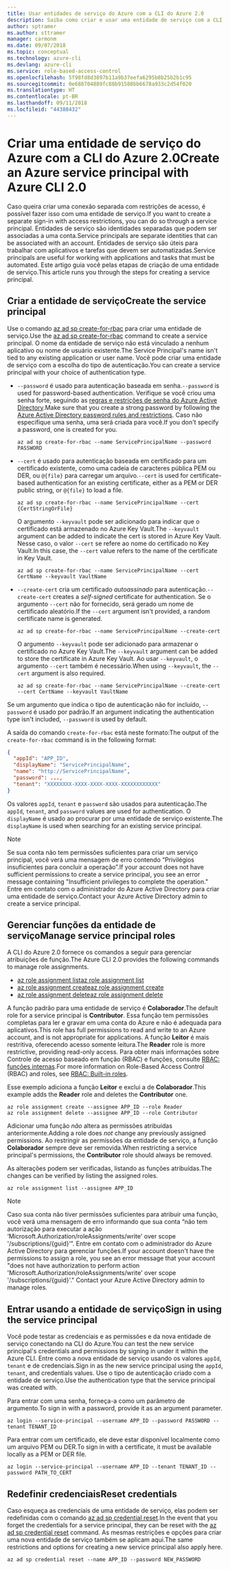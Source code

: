 ```yaml
---
title: Usar entidades de serviço do Azure com a CLI do Azure 2.0
description: Saiba como criar e usar uma entidade de serviço com a CLI do Azure 2.0.
author: sptramer
ms.author: sttramer
manager: carmonm
ms.date: 09/07/2018
ms.topic: conceptual
ms.technology: azure-cli
ms.devlang: azure-cli
ms.service: role-based-access-control
ms.openlocfilehash: 5f98fd8d3897b11a9b37eefa6295b8b25b2b1c95
ms.sourcegitcommit: 0e688704889fc88b91588bb6678a933c2d54f020
ms.translationtype: HT
ms.contentlocale: pt-BR
ms.lasthandoff: 09/11/2018
ms.locfileid: "44388432"
---
```

# <a name="create-an-azure-service-principal-with-azure-cli-20"></a><span data-ttu-id="dfb10-103">Criar uma entidade de serviço do Azure com a CLI do Azure 2.0</span><span class="sxs-lookup"><span data-stu-id="dfb10-103">Create an Azure service principal with Azure CLI 2.0</span></span>

<span data-ttu-id="dfb10-104">Caso queira criar uma conexão separada com restrições de acesso, é possível fazer isso com uma entidade de serviço.</span><span class="sxs-lookup"><span data-stu-id="dfb10-104">If you want to create a separate sign-in with access restrictions, you can do so through a service principal.</span></span> <span data-ttu-id="dfb10-105">Entidades de serviço são identidades separadas que podem ser associadas a uma conta.</span><span class="sxs-lookup"><span data-stu-id="dfb10-105">Service principals are separate identities that can be associated with an account.</span></span> <span data-ttu-id="dfb10-106">Entidades de serviço são úteis para trabalhar com aplicativos e tarefas que devem ser automatizadas.</span><span class="sxs-lookup"><span data-stu-id="dfb10-106">Service principals are useful for working with applications and tasks that must be automated.</span></span> <span data-ttu-id="dfb10-107">Este artigo guia você pelas etapas de criação de uma entidade de serviço.</span><span class="sxs-lookup"><span data-stu-id="dfb10-107">This article runs you through the steps for creating a service principal.</span></span>

## <a name="create-the-service-principal"></a><span data-ttu-id="dfb10-108">Criar a entidade de serviço</span><span class="sxs-lookup"><span data-stu-id="dfb10-108">Create the service principal</span></span>

<span data-ttu-id="dfb10-109">Use o comando [az ad sp create-for-rbac](/cli/azure/ad/sp#az-ad-sp-create-for-rbac) para criar uma entidade de serviço.</span><span class="sxs-lookup"><span data-stu-id="dfb10-109">Use the [az ad sp create-for-rbac](/cli/azure/ad/sp#az-ad-sp-create-for-rbac) command to create a service principal.</span></span> <span data-ttu-id="dfb10-110">O nome da entidade de serviço não está vinculado a nenhum aplicativo ou nome de usuário existente.</span><span class="sxs-lookup"><span data-stu-id="dfb10-110">The Service Principal's name isn't tied to any existing application or user name.</span></span> <span data-ttu-id="dfb10-111">Você pode criar uma entidade de serviço com a escolha do tipo de autenticação.</span><span class="sxs-lookup"><span data-stu-id="dfb10-111">You can create a service principal with your choice of authentication type.</span></span>

* <span data-ttu-id="dfb10-112">`--password` é usado para autenticação baseada em senha.</span><span class="sxs-lookup"><span data-stu-id="dfb10-112">`--password` is used for password-based authentication.</span></span> <span data-ttu-id="dfb10-113">Verifique se você criou uma senha forte, seguindo as [regras e restrições de senha do Azure Active Directory](/azure/active-directory/active-directory-passwords-policy).</span><span class="sxs-lookup"><span data-stu-id="dfb10-113">Make sure that you create a strong password by following the [Azure Active Directory password rules and restrictions](/azure/active-directory/active-directory-passwords-policy).</span></span> <span data-ttu-id="dfb10-114">Caso não especifique uma senha, uma será criada para você.</span><span class="sxs-lookup"><span data-stu-id="dfb10-114">If you don't specify a password, one is created for you.</span></span>

  ```azurecli-interactive
  az ad sp create-for-rbac --name ServicePrincipalName --password PASSWORD
  ```

* <span data-ttu-id="dfb10-115">`--cert` é usado para autenticação baseada em certificado para um certificado existente, como uma cadeia de caracteres pública PEM ou DER, ou `@{file}` para carregar um arquivo.</span><span class="sxs-lookup"><span data-stu-id="dfb10-115">`--cert` is used for certificate-based authentication for an existing certificate, either as a PEM or DER public string, or `@{file}` to load a file.</span></span>

  ```azurecli-interactive
  az ad sp create-for-rbac --name ServicePrincipalName --cert {CertStringOrFile}
  ```

  <span data-ttu-id="dfb10-116">O argumento `--keyvault` pode ser adicionado para indicar que o certificado está armazenado no Azure Key Vault.</span><span class="sxs-lookup"><span data-stu-id="dfb10-116">The `--keyvault` argument can be added to indicate the cert is stored in Azure Key Vault.</span></span> <span data-ttu-id="dfb10-117">Nesse caso, o valor `--cert` se refere ao nome do certificado no Key Vault.</span><span class="sxs-lookup"><span data-stu-id="dfb10-117">In this case, the `--cert` value refers to the name of the certificate in Key Vault.</span></span>

  ```azurecli-interactive
  az ad sp create-for-rbac --name ServicePrincipalName --cert CertName --keyvault VaultName
  ```

* <span data-ttu-id="dfb10-118">`--create-cert` cria um certificado _autoassinado_ para autenticação.</span><span class="sxs-lookup"><span data-stu-id="dfb10-118">`--create-cert` creates a _self-signed_ certificate for authentication.</span></span> <span data-ttu-id="dfb10-119">Se o argumento `--cert` não for fornecido, será gerado um nome de certificado aleatório.</span><span class="sxs-lookup"><span data-stu-id="dfb10-119">If the `--cert` argument isn't provided, a random certificate name is generated.</span></span>

  ```azurecli-interactive
  az ad sp create-for-rbac --name ServicePrincipalName --create-cert
  ```

  <span data-ttu-id="dfb10-120">O argumento `--keyvault` pode ser adicionado para armazenar o certificado no Azure Key Vault.</span><span class="sxs-lookup"><span data-stu-id="dfb10-120">The `--keyvault` argument can be added to store the certificate in Azure Key Vault.</span></span> <span data-ttu-id="dfb10-121">Ao usar `--keyvault`, o argumento `--cert` também é necessário.</span><span class="sxs-lookup"><span data-stu-id="dfb10-121">When using `--keyvault`, the `--cert` argument is also required.</span></span>

  ```azurecli-interactive
  az ad sp create-for-rbac --name ServicePrincipalName --create-cert --cert CertName --keyvault VaultName
  ```

<span data-ttu-id="dfb10-122">Se um argumento que indica o tipo de autenticação não for incluído, `--password` é usado por padrão.</span><span class="sxs-lookup"><span data-stu-id="dfb10-122">If an argument indicating the authentication type isn't included, `--password` is used by default.</span></span>

<span data-ttu-id="dfb10-123">A saída do comando `create-for-rbac` está neste formato:</span><span class="sxs-lookup"><span data-stu-id="dfb10-123">The output of the `create-for-rbac` command is in the following format:</span></span>

```json
{
  "appId": "APP_ID",
  "displayName": "ServicePrincipalName",
  "name": "http://ServicePrincipalName",
  "password": ...,
  "tenant": "XXXXXXXX-XXXX-XXXX-XXXX-XXXXXXXXXXXX"
}
```

<span data-ttu-id="dfb10-124">Os valores `appId`, `tenant` e `password` são usados para autenticação.</span><span class="sxs-lookup"><span data-stu-id="dfb10-124">The `appId`, `tenant`, and `password` values are used for authentication.</span></span> <span data-ttu-id="dfb10-125">O `displayName` é usado ao procurar por uma entidade de serviço existente.</span><span class="sxs-lookup"><span data-stu-id="dfb10-125">The `displayName` is used when searching for an existing service principal.</span></span>

> [!NOTE]
> <span data-ttu-id="dfb10-126">Se sua conta não tem permissões suficientes para criar um serviço principal, você verá uma mensagem de erro contendo “Privilégios insuficientes para concluir a operação”.</span><span class="sxs-lookup"><span data-stu-id="dfb10-126">If your account does not have sufficient permissions to create a service principal, you see an error message containing "Insufficient privileges to complete the operation."</span></span> <span data-ttu-id="dfb10-127">Entre em contato com o administrador do Azure Active Directory para criar uma entidade de serviço.</span><span class="sxs-lookup"><span data-stu-id="dfb10-127">Contact your Azure Active Directory admin to create a service principal.</span></span>

## <a name="manage-service-principal-roles"></a><span data-ttu-id="dfb10-128">Gerenciar funções da entidade de serviço</span><span class="sxs-lookup"><span data-stu-id="dfb10-128">Manage service principal roles</span></span>

<span data-ttu-id="dfb10-129">A CLI do Azure 2.0 fornece os comandos a seguir para gerenciar atribuições de função.</span><span class="sxs-lookup"><span data-stu-id="dfb10-129">The Azure CLI 2.0 provides the following commands to manage role assignments.</span></span>

* [<span data-ttu-id="dfb10-130">az role assignment list</span><span class="sxs-lookup"><span data-stu-id="dfb10-130">az role assignment list</span></span>](/cli/azure/role/assignment#az-role-assignment-list)
* [<span data-ttu-id="dfb10-131">az role assignment create</span><span class="sxs-lookup"><span data-stu-id="dfb10-131">az role assignment create</span></span>](/cli/azure/role/assignment#az-role-assignment-create)
* [<span data-ttu-id="dfb10-132">az role assignment delete</span><span class="sxs-lookup"><span data-stu-id="dfb10-132">az role assignment delete</span></span>](/cli/azure/role/assignment#az-role-assignment-delete)

<span data-ttu-id="dfb10-133">A função padrão para uma entidade de serviço é **Colaborador**.</span><span class="sxs-lookup"><span data-stu-id="dfb10-133">The default role for a service principal is **Contributor**.</span></span> <span data-ttu-id="dfb10-134">Essa função tem permissões completas para ler e gravar em uma conta do Azure e não é adequada para aplicativos.</span><span class="sxs-lookup"><span data-stu-id="dfb10-134">This role has full permissions to read and write to an Azure account, and is not appropriate for applications.</span></span> <span data-ttu-id="dfb10-135">A função **Leitor** é mais restritiva, oferecendo acesso somente leitura.</span><span class="sxs-lookup"><span data-stu-id="dfb10-135">The **Reader** role is more restrictive, providing read-only access.</span></span>  <span data-ttu-id="dfb10-136">Para obter mais informações sobre Controle de acesso baseado em função (RBAC) e funções, consulte [RBAC: funções internas](/azure/active-directory/role-based-access-built-in-roles).</span><span class="sxs-lookup"><span data-stu-id="dfb10-136">For more information on Role-Based Access Control (RBAC) and roles, see [RBAC: Built-in roles](/azure/active-directory/role-based-access-built-in-roles).</span></span>

<span data-ttu-id="dfb10-137">Esse exemplo adiciona a função **Leitor** e exclui a de **Colaborador**.</span><span class="sxs-lookup"><span data-stu-id="dfb10-137">This example adds the **Reader** role and deletes the **Contributor** one.</span></span>

```azurecli-interactive
az role assignment create --assignee APP_ID --role Reader
az role assignment delete --assignee APP_ID --role Contributor
```

<span data-ttu-id="dfb10-138">Adicionar uma função _não_ altera as permissões atribuídas anteriormente.</span><span class="sxs-lookup"><span data-stu-id="dfb10-138">Adding a role does _not_ change any previously assigned permissions.</span></span> <span data-ttu-id="dfb10-139">Ao restringir as permissões da entidade de serviço, a função __Colaborador__ sempre deve ser removida.</span><span class="sxs-lookup"><span data-stu-id="dfb10-139">When restricting a service principal's permissions, the __Contributor__ role should always be removed.</span></span>

<span data-ttu-id="dfb10-140">As alterações podem ser verificadas, listando as funções atribuídas.</span><span class="sxs-lookup"><span data-stu-id="dfb10-140">The changes can be verified by listing the assigned roles.</span></span>

```azurecli-interactive
az role assignment list --assignee APP_ID
```

> [!NOTE]
> <span data-ttu-id="dfb10-141">Caso sua conta não tiver permissões suficientes para atribuir uma função, você verá uma mensagem de erro informando que sua conta “não tem autorização para executar a ação ‘Microsoft.Authorization/roleAssignments/write' over scope '/subscriptions/{guid}’”. Entre em contato com o administrador do Azure Active Directory para gerenciar funções.</span><span class="sxs-lookup"><span data-stu-id="dfb10-141">If your account doesn't have the permissions to assign a role, you see an error message that your account "does not have authorization to perform action 'Microsoft.Authorization/roleAssignments/write' over scope '/subscriptions/{guid}'." Contact your Azure Active Directory admin to manage roles.</span></span>

## <a name="sign-in-using-the-service-principal"></a><span data-ttu-id="dfb10-142">Entrar usando a entidade de serviço</span><span class="sxs-lookup"><span data-stu-id="dfb10-142">Sign in using the service principal</span></span>

<span data-ttu-id="dfb10-143">Você pode testar as credenciais e as permissões e da nova entidade de serviço conectando na CLI do Azure.</span><span class="sxs-lookup"><span data-stu-id="dfb10-143">You can test the new service principal's credentials and permissions by signing in under it within the Azure CLI.</span></span> <span data-ttu-id="dfb10-144">Entre como a nova entidade de serviço usando os valores `appId`, `tenant` e de credenciais.</span><span class="sxs-lookup"><span data-stu-id="dfb10-144">Sign in as the new service principal using the `appId`, `tenant`, and credentials values.</span></span> <span data-ttu-id="dfb10-145">Use o tipo de autenticação criado com a entidade de serviço.</span><span class="sxs-lookup"><span data-stu-id="dfb10-145">Use the authentication type that the service principal was created with.</span></span>

<span data-ttu-id="dfb10-146">Para entrar com uma senha, forneça-a como um parâmetro de argumento.</span><span class="sxs-lookup"><span data-stu-id="dfb10-146">To sign in with a password, provide it as an argument parameter.</span></span>

```azurecli-interactive
az login --service-principal --username APP_ID --password PASSWORD --tenant TENANT_ID
```

<span data-ttu-id="dfb10-147">Para entrar com um certificado, ele deve estar disponível localmente como um arquivo PEM ou DER.</span><span class="sxs-lookup"><span data-stu-id="dfb10-147">To sign in with a certificate, it must be available locally as a PEM or DER file.</span></span>

```azurecli-interactive
az login --service-principal --username APP_ID --tenant TENANT_ID --password PATH_TO_CERT
```

## <a name="reset-credentials"></a><span data-ttu-id="dfb10-148">Redefinir credenciais</span><span class="sxs-lookup"><span data-stu-id="dfb10-148">Reset credentials</span></span>

<span data-ttu-id="dfb10-149">Caso esqueça as credenciais de uma entidade de serviço, elas podem ser redefinidas com o comando [az ad sp credential reset](/cli/azure/ad/sp/credential#az-ad-sp-credential-reset).</span><span class="sxs-lookup"><span data-stu-id="dfb10-149">In the event that you forget the credentials for a service principal, they can be reset with the [az ad sp credential reset](/cli/azure/ad/sp/credential#az-ad-sp-credential-reset) command.</span></span> <span data-ttu-id="dfb10-150">As mesmas restrições e opções para criar uma nova entidade de serviço também se aplicam aqui.</span><span class="sxs-lookup"><span data-stu-id="dfb10-150">The same restrictions and options for creating a new service principal also apply here.</span></span>

```azurecli-interactive
az ad sp credential reset --name APP_ID --password NEW_PASSWORD
```
